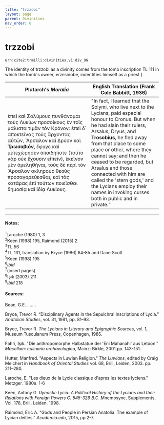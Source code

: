 ```yaml
---
title: "trzzobi"
layout: page
parent: Divinities
nav_order: 6
---
```


# trzzobi

`urn:cite2:trmilli:divinities.v1:div_06`

The identity of trzzobi as a divinity comes from the tomb inscription TL 111 in which the tomb's owner, erzesinobe, indentifies himself as a priest (




|Plutarch's *Moralia* | English Translation (Frank Cole Babbitt, 1936) |
|----------|----------|
|ἐπεὶ καὶ Σολύμους πυνθάνομαι τοὺς Λυκίων προσοίκους ἐν τοῖς μάλιστα τιμᾶν τὸν Κρόνον: ἐπεὶ δ᾽ ἀποκτείνας τοὺς ἄρχοντας αὐτῶν, Ἄρσαλον καὶ Δρύον καὶ **Τρωσοβιόν**, ἔφυγε καὶ μετεχώρησεν ὁποιδήποτε (τοῦτο γὰρ οὐκ ἔχουσιν εἰπεῖν), ἐκεῖνον μὲν ἀμεληθῆναι, τοὺς δὲ περὶ τὸν Ἄρσαλον σκληροὺς θεοὺς προσαγορεύεσθαι, καὶ τὰς κατάρας ἐπὶ τούτων ποιεῖσθαι δημοσίᾳ καὶ ἰδίᾳ Λυκίους.|"In fact, I learned that the Solymi, who live next to the Lycians, paid especial honour to Cronus. But when he had slain their rulers, Arsalus, Dryus, and **Trosobius**, he fled away from that place to some place or other, where they cannot say; and then he ceased to be regarded, but Arsalus and those connected with him are called the 'stern gods,' and the Lycians employ their names in invoking curses both in public and in private." |


--------------------------------------------------------------
#### Notes:
<sup>1</sup>Laroche (1980) 1, 3<br>
<sup>2</sup>Keen (1998) 195, Raimond (2015) 2.<br>
<sup>3</sup>TL 56<br>
<sup>4</sup>TL 131, translation by Bryce (1986) 84-85 and Dane Scott<br>
<sup>5</sup>Keen (1998) 195<br>
<sup>6</sup>*ibid*<br>
<sup>7</sup>(insert pages)<br>
<sup>8</sup>Işık (2003) 211<br>
<sup>9</sup>*ibid* 218<br>

#### Sources: 
Bean, G.E. .......

Bryce, Trevor R. “Disciplinary Agents in the Sepulchral Inscriptions of Lycia.” *Anatolian Studies*, vol. 31, 1981, pp. 81–93.

Bryce, Trevor R. *The Lycians in Literary and Epigraphic Sources*, vol. 1, Museum Tusculanum Press, Copenhagen, 1986.

Fahri, Işık. "Die anthropomorphe Halbstatue der 'Eni Mahanahi' aus Letoon." *Macellum: culinaria archaeologica*, Mainz: Birkle, 2001.pp. 143-151. 

Hutter, Manfred. "Aspects in Luwian Religion." *The Luwians*, edited by Craig Melchert in *Handbook of Oriental Studies* vol. 68, Brill, Leiden, 2003. pp. 211–280.

Laroche, E. "Les dieux de la Lycie classique d'apres les textes lyciens." Metzger. 1980a. 1-6

Keen, Antony G. *Dynastic Lycia: A Political History of the Lycians and their Relations with Foreign Powers C. 545-326 B.C.*.Mnemosyne, Supplements, Vol. 178, Brill, Leiden. 1998.

Raimond, Eric A. "Gods and People in Persian Anatolia: The example of Lycian deities." *Academia.edu*, 2015, pp  2-7.
